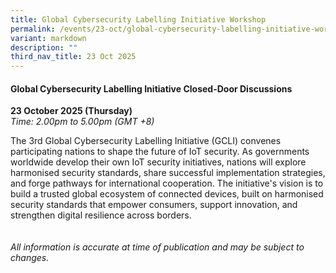 ```yaml
---
title: Global Cybersecurity Labelling Initiative Workshop
permalink: /events/23-oct/global-cybersecurity-labelling-initiative-workshop/
variant: markdown
description: ""
third_nav_title: 23 Oct 2025
---
```

#### **Global Cybersecurity Labelling Initiative Closed-Door Discussions**

**23 October 2025 (Thursday)**  
*Time: 2.00pm to 5.00pm (GMT +8)*

The 3rd Global Cybersecurity Labelling Initiative (GCLI) convenes participating nations to shape the future of IoT security. As governments worldwide develop their own IoT security initiatives, nations will explore harmonised security standards, share successful implementation strategies, and forge pathways for international cooperation. The initiative's vision is to build a trusted global ecosystem of connected devices, built on harmonised security standards that empower consumers, support innovation, and strengthen digital resilience across borders.
<br><br><br>
*All information is accurate at time of publication and may be subject to changes.*
